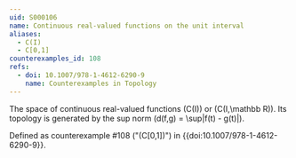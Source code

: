 ```yaml
---
uid: S000106
name: Continuous real-valued functions on the unit interval
aliases:
  - C(I)
  - C[0,1]
counterexamples_id: 108
refs:
  - doi: 10.1007/978-1-4612-6290-9
    name: Counterexamples in Topology
---
```

The space of continuous real-valued functions \(C(I)\) or \(C(I,\mathbb R)\). Its topology is generated by the sup norm \(d(f,g) = \sup|f(t) - g(t)|\).

Defined as counterexample #108 ("\(C[0,1]\)")
in {{doi:10.1007/978-1-4612-6290-9}}.
